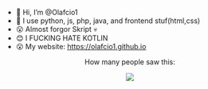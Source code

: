 - 👋 Hi, I’m @Olafcio1
- 👀 I use python, js, php, java, and frontend stuf(html,css)
- 😮 Almost forgor Skript 💀
- 😊 I FUCKING HATE KOTLIN
- 😮 My website: https://olafcio1.github.io

<center>
  <p>How many people saw this:</p>
  <img src="https://profile-counter.glitch.me/Olafcio1/count.svg">
</center>
